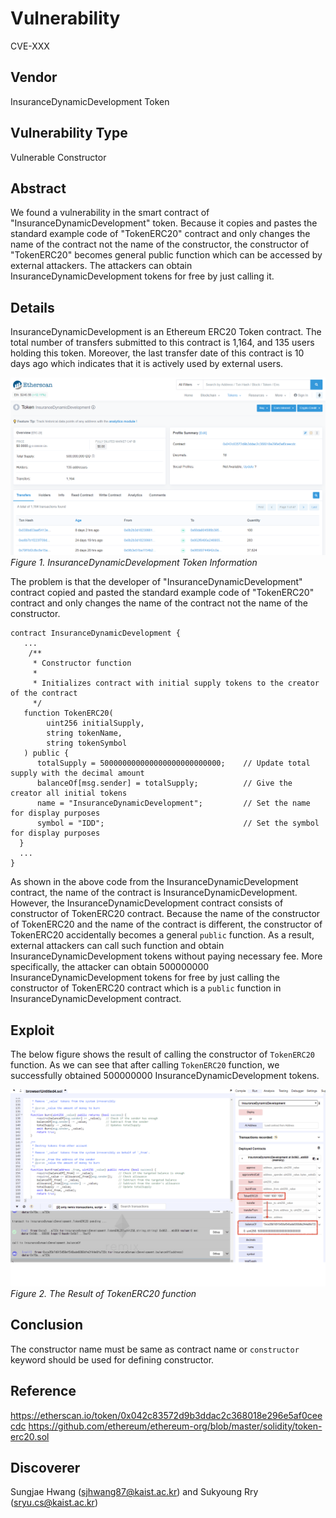 # Vulnerability
CVE-XXX

## Vendor
InsuranceDynamicDevelopment Token

## Vulnerability Type
Vulnerable Constructor

## Abstract
We found a vulnerability in the smart contract of "InsuranceDynamicDevelopment" token. Because it copies and pastes the standard example code of "TokenERC20" contract and only changes the name of the contract not the name of the constructor, the constructor of "TokenERC20" becomes general public function which can be accessed by external attackers. The attackers can obtain InsuranceDynamicDevelopment tokens for free by just calling it.

## Details
InsuranceDynamicDevelopment is an Ethereum ERC20 Token contract. The total number of transfers submitted to this contract is 1,164, and 135 users holding this token.
Moreover, the last transfer date of this contract is 10 days ago which indicates that it is actively used by external users.

![](./img/idd_1.png)
  *Figure 1. InsuranceDynamicDevelopment Token Information*

The problem is that the developer of "InsuranceDynamicDevelopment" contract copied and pasted the standard example code of "TokenERC20" contract and only changes the name of the contract not the name of the constructor.

```
contract InsuranceDynamicDevelopment {
   ...
    /**
     * Constructor function
     *
     * Initializes contract with initial supply tokens to the creator of the contract
     */
   function TokenERC20(
        uint256 initialSupply,
        string tokenName,
        string tokenSymbol
   ) public {
      totalSupply = 500000000000000000000000000;    // Update total supply with the decimal amount
      balanceOf[msg.sender] = totalSupply;          // Give the creator all initial tokens
      name = "InsuranceDynamicDevelopment";         // Set the name for display purposes
      symbol = "IDD";                               // Set the symbol for display purposes
  }
  ...
}
```
As shown in the above code from the InsuranceDynamicDevelopment contract, the name of the contract is InsuranceDynamicDevelopment.
However, the InsuranceDynamicDevelopment contract consists of constructor of TokenERC20 contract.
Because the name of the constructor of TokenERC20 and the name of the contract is different,
the constructor of TokenERC20 accidentally becomes a general `public` function.
As a result, external attackers can call such function and obtain InsuranceDynamicDevelopment tokens without paying necessary fee.
More specifically, the attacker can obtain 500000000 InsuranceDynamicDevelopment tokens for free by just calling the constructor of TokenERC20 contract which is a `public` function in InsuranceDynamicDevelopment contract.

## Exploit
The below figure shows the result of calling the constructor of `TokenERC20` function.
As we can see that after calling `TokenERC20` function, we successfully obtained 500000000 InsuranceDynamicDevelopment tokens.

  ![](./img/idd_2.png)
  *Figure 2. The Result of TokenERC20 function*

## Conclusion
The constructor name must be same as contract name or `constructor` keyword should be used for defining constructor.

## Reference
https://etherscan.io/token/0x042c83572d9b3ddac2c368018e296e5af0ceecdc
https://github.com/ethereum/ethereum-org/blob/master/solidity/token-erc20.sol

## Discoverer
Sungjae Hwang (sjhwang87@kaist.ac.kr) and Sukyoung Rry (sryu.cs@kaist.ac.kr)
